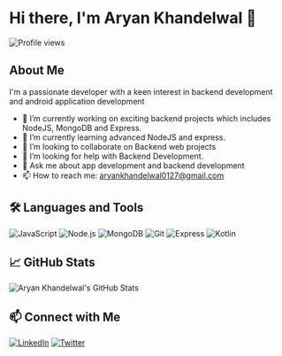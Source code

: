 # Hi there, I'm Aryan Khandelwal 👋

![Profile views](https://profile-counter.glitch.me/0127aryan/count.svg)

## About Me

I'm a passionate developer with a keen interest in backend development and android application development

- 🔭 I’m currently working on exciting backend projects which includes NodeJS, MongoDB and Express.
- 🌱 I’m currently learning advanced NodeJS and express.
- 👯 I’m looking to collaborate on Backend web projects
- 🤔 I’m looking for help with Backend Development.
- 💬 Ask me about app development and backend development
- 📫 How to reach me: aryankhandelwal0127@gmail.com

## 🛠️ Languages and Tools

![JavaScript](https://img.shields.io/badge/-JavaScript-000?style=flat&logo=javascript)
![Node.js](https://img.shields.io/badge/-Node.js-000?style=flat&logo=node.js)
![MongoDB](https://img.shields.io/badge/-MongoDB-000?style=flat&logo=mongodb)
![Git](https://img.shields.io/badge/-Git-000?style=flat&logo=git)
![Express](https://img.shields.io/badge/-Express-000?style=flat&logo=express)
![Kotlin](https://img.shields.io/badge/-Kotlin-000?style=flat&logo=kotlin)

## 📈 GitHub Stats

![Aryan Khandelwal's GitHub Stats](https://github-readme-stats.vercel.app/api?username=0127aryan&show_icons=true&hide_border=true)

## 📫 Connect with Me

[![LinkedIn](https://img.shields.io/badge/-LinkedIn-0077B5?style=flat&logo=LinkedIn&logoColor=white)]([https://www.linkedin.com/in/johnDoe](https://www.linkedin.com/in/aryan-khandelwal-796a2521b/))
[![Twitter](https://img.shields.io/badge/-Twitter-1DA1F2?style=flat&logo=Twitter&logoColor=white)]([https://twitter.com/johnDoe](https://twitter.com/AryanKh53383160))
